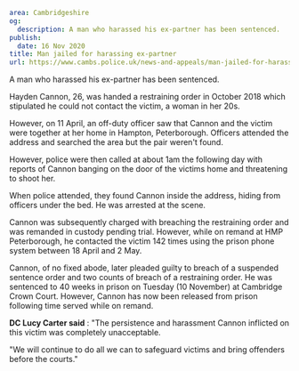 ```yaml
area: Cambridgeshire
og:
  description: A man who harassed his ex-partner has been sentenced.
publish:
  date: 16 Nov 2020
title: Man jailed for harassing ex-partner
url: https://www.cambs.police.uk/news-and-appeals/man-jailed-for-harassing-ex-partner
```

A man who harassed his ex-partner has been sentenced.

Hayden Cannon, 26, was handed a restraining order in October 2018 which stipulated he could not contact the victim, a woman in her 20s.

However, on 11 April, an off-duty officer saw that Cannon and the victim were together at her home in Hampton, Peterborough. Officers attended the address and searched the area but the pair weren't found.

However, police were then called at about 1am the following day with reports of Cannon banging on the door of the victims home and threatening to shoot her.

When police attended, they found Cannon inside the address, hiding from officers under the bed. He was arrested at the scene.

Cannon was subsequently charged with breaching the restraining order and was remanded in custody pending trial. However, while on remand at HMP Peterborough, he contacted the victim 142 times using the prison phone system between 18 April and 2 May.

Cannon, of no fixed abode, later pleaded guilty to breach of a suspended sentence order and two counts of breach of a restraining order. He was sentenced to 40 weeks in prison on Tuesday (10 November) at Cambridge Crown Court. However, Cannon has now been released from prison following time served while on remand.

**DC Lucy Carter said** : "The persistence and harassment Cannon inflicted on this victim was completely unacceptable.

"We will continue to do all we can to safeguard victims and bring offenders before the courts."
